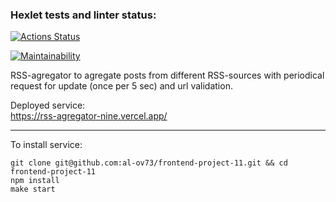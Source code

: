 ### Hexlet tests and linter status:
[![Actions Status](https://github.com/al-ov73/frontend-project-11/actions/workflows/hexlet-check.yml/badge.svg)](https://github.com/al-ov73/frontend-project-11/actions)

[![Maintainability](https://api.codeclimate.com/v1/badges/e99bbebf7ac59c382a1a/maintainability)](https://codeclimate.com/github/al-ov73/frontend-project-11/maintainability)

RSS-agregator to agregate posts from different RSS-sources with periodical request for update (once per 5 sec) and url validation.

Deployed service:<br>
https://rss-agregator-nine.vercel.app/

---

To install service:
```
git clone git@github.com:al-ov73/frontend-project-11.git && cd frontend-project-11
npm install
make start
```
<br><br>
<image src="./images/agregator.png" alt="">

